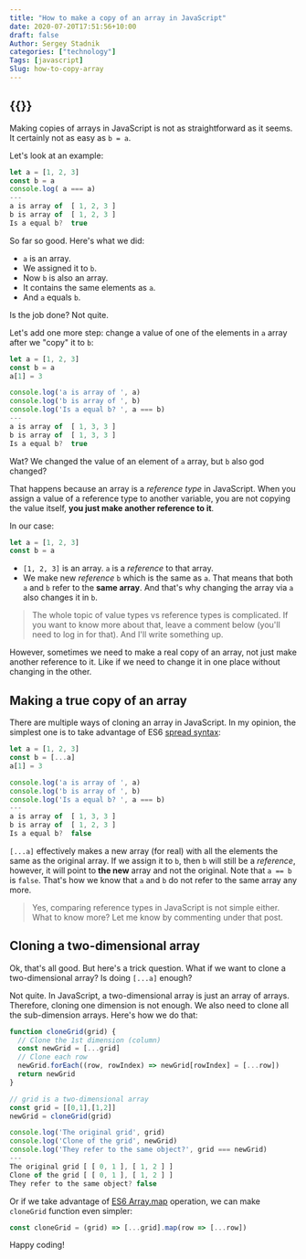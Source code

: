 ```yaml
---
title: "How to make a copy of an array in JavaScript"
date: 2020-07-20T17:51:56+10:00
draft: false
Author: Sergey Stadnik
categories: ["technology"]
Tags: [javascript]
Slug: how-to-copy-array
---
```


{{<responsive-figure src="feature.jpg" alt="Copy machine">}}
---

Making copies of arrays in JavaScript is not as straightforward as it seems. It certainly not as easy as `b = a`.

Let's look at an example:

```jsx
let a = [1, 2, 3]
const b = a
console.log( a === a)
---
a is array of  [ 1, 2, 3 ]
b is array of  [ 1, 2, 3 ]
Is a equal b?  true
```

So far so good. Here's what we did:

- `a` is an array.
- We assigned it to `b`.
- Now `b` is also an array.
- It contains the same elements as `a`.
- And `a` equals `b`.

Is the job done? Not quite.

<!--more-->

Let's add one more step: change a value of one of the elements in `a` array after we "copy" it to `b`:

```jsx {hl_lines=[3,"9-10"]}
let a = [1, 2, 3]
const b = a
a[1] = 3

console.log('a is array of ', a)
console.log('b is array of ', b)
console.log('Is a equal b? ', a === b)
---
a is array of  [ 1, 3, 3 ]
b is array of  [ 1, 3, 3 ]
Is a equal b?  true
```

Wat? We changed the value of an element of `a` array, but `b` also god changed?

That happens because an array is a *reference type* in JavaScript.  When you assign a value of a reference type to another variable, you are not copying the value itself, **you just make another reference to it**.

In our case:

```jsx
let a = [1, 2, 3]
const b = a
```

- `[1, 2, 3]` is an array. `a` is a *reference* to that array.
- We make new *reference* `b` which is the same as `a`. That means that both `a` and `b` refer to the **same array**. And that's why changing the array via `a` also changes it in `b`.

> The whole topic of value types vs reference types is complicated. If you want to know more about that, leave a comment below (you'll need to log in for that). And I'll write something up.

However, sometimes we need to make a real copy of an array, not just make another reference to it. Like if we need to change it in one place without changing in the other.

## Making a true copy of an array

There are multiple ways of cloning an array in JavaScript. In my opinion, the simplest one is to take advantage of ES6 [spread syntax](https://developer.mozilla.org/en-US/docs/Web/JavaScript/Reference/Operators/Spread_syntax):

```jsx {hl_lines=[2]}
let a = [1, 2, 3]
const b = [...a]
a[1] = 3

console.log('a is array of ', a)
console.log('b is array of ', b)
console.log('Is a equal b? ', a === b)
---
a is array of  [ 1, 3, 3 ]
b is array of  [ 1, 2, 3 ]
Is a equal b?  false
```

`[...a]` effectively makes a new array (for real) with all the elements the same as the original array. If we assign it to `b`, then `b` will still be a *reference*, however, it will point to **the new** array and not the original. Note that `a == b` is `false`. That's how we know that `a` and `b` do not refer to the same array any more.

> Yes, comparing reference types in JavaScript is not simple either. What to know more? Let me know by commenting under that post.

## Cloning a two-dimensional array

Ok, that's all good. But here's a trick question. What if we want to clone a two-dimensional array? Is doing `[...a]` enough?

Not quite. In JavaScript, a two-dimensional array is just an array of arrays. Therefore, cloning one dimension is not enough. We also need to clone all the sub-dimension arrays. Here's how we do that:

```jsx
function cloneGrid(grid) {
  // Clone the 1st dimension (column)
  const newGrid = [...grid]
  // Clone each row
  newGrid.forEach((row, rowIndex) => newGrid[rowIndex] = [...row])
  return newGrid
}

// grid is a two-dimensional array
const grid = [[0,1],[1,2]]
newGrid = cloneGrid(grid)

console.log('The original grid', grid)
console.log('Clone of the grid', newGrid)
console.log('They refer to the same object?', grid === newGrid)
---
The original grid [ [ 0, 1 ], [ 1, 2 ] ]
Clone of the grid [ [ 0, 1 ], [ 1, 2 ] ]
They refer to the same object? false
```

Or if we take advantage of [ES6 Array.map](https://developer.mozilla.org/en-US/docs/Web/JavaScript/Reference/Global_Objects/Array/map) operation, we can make `cloneGrid` function even simpler:

```jsx
const cloneGrid = (grid) => [...grid].map(row => [...row])
```

Happy coding!

